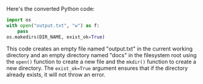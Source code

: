 Here's the converted Python code:
```python
import os
with open("output.txt", "w") as f:
    pass
os.makedirs(DIR_NAME, exist_ok=True)
```
This code creates an empty file named "output.txt" in the current working directory and an empty directory named "docs" in the filesystem root using the `open()` function to create a new file and the `mkdir()` function to create a new directory. The `exist_ok=True` argument ensures that if the directory already exists, it will not throw an error.

